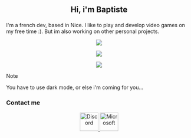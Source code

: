 ## <p align="center"> Hi, i'm Baptiste</p>
I'm a french dev, based in Nice. I like to play and develop video games on my free time :). But im also working on other personal projects.</p>
<p align="center"><a href="https://github-readme-stats"><img src="https://github-readme-stats.vercel.app/api/top-langs/?username=deepiuus&hide_progress=true"/></a></p>
<p align="center"><a href="https://github.com/deepiuus/github-readme-stats"><img src="https://github-readme-stats.vercel.app/api?username=deepiuus"/></a></p>
<p align="center"><a href="https://git.io/streak-stats"><img src="https://streak-stats.demolab.com?user=deepiuus"/></a></p>

> [!NOTE]
> You have to use dark mode, or else i'm coming for you...
### Contact me
<div align="center">
    <a href="https://discordapp.com/users/deepiuus">
        <img src="https://pnghq.com/wp-content/uploads/pnghq.com-discords-bring-guideline-9.png" alt="Discord" width="50" height="auto">
    </a>
    <a href="mailto:baptiste.robles@epitech.eu">
        <img src="https://pnghq.com/wp-content/uploads/2024/09/pnghq.com-windows-logo-high-resolut-4-300x300.png" alt="Microsoft" width="50" height="auto">
    </a>
</div>
